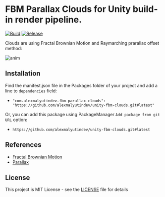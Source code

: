 FBM Parallax Clouds for Unity build-in render pipeline.
==========

[![Build](https://github.com/alexmalyutindev/unity-fbm-clouds/actions/workflows/upm-ci.yml/badge.svg)](https://github.com/alexmalyutindev/unity-fbm-clouds/actions/workflows/upm-ci.yml)
[![Release](https://img.shields.io/github/v/release/alexmalyutindev/unity-fbm-clouds)](https://github.com/alexmalyutindev/unity-fbm-clouds/releases)

Clouds are using Fractal Brownian Motion and Raymarching prarallax offset method:

![anim](https://github.com/alexmalyutindev/unity-fbm-clouds-buildin/blob/master/Recordings/gif_animation_001.gif)

Installation
------------
Find the manifest.json file in the Packages folder of your project and add a line to `dependencies` field:

* `"com.alexmalyutindev.fbm-parallax-clouds": "https://github.com/alexmalyutindev/unity-fbm-clouds.git#latest"`

Or, you can add this package using PackageManager `Add package from git URL` option:

* `https://github.com/alexmalyutindev/unity-fbm-clouds.git#latest`

References
----------

- [Fractal Brownian Motion](https://thebookofshaders.com/13/)
- [Parallax](https://catlikecoding.com/unity/tutorials/rendering/part-20/)

License
-------
This project is MIT License - see the [LICENSE](LICENSE.md) file for details
